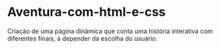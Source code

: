 # Aventura-com-html-e-css
Criação de uma página dinâmica que conta uma história interativa com diferentes finais, à depender da escolha do usuário.
